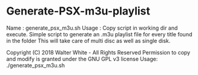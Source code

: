 # Generate-PSX-m3u-playlist

Name : generate_psx_m3u.sh
Usage : Copy script in working dir and execute.
Simple script to generate an .m3u playlist file for every title found in the folder
This will take care of multi disc as well as single disk.

Copyright (C) 2018 Walter White - All Rights Reserved
Permission to copy and modify is granted under the GNU GPL v3 license
Usage: ./generate_psx_m3u.sh
